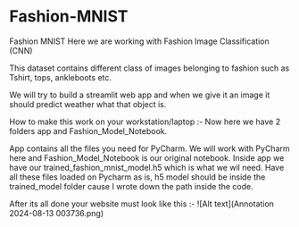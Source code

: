 # Fashion-MNIST
Fashion MNIST
Here we are working with Fashion Image Classification (CNN)

This dataset contains different class of images belonging to fashion such as Tshirt, tops, ankleboots etc.

We will try to build a streamlit web app and when we give it an image it should predict weather what that object is.

How to make this work on your workstation/laptop :-
Now here we have 2 folders app and Fashion_Model_Notebook. 

App contains all the files you need for PyCharm. We will work with PyCharm here and Fashion_Model_Notebook is our original notebook. 
Inside app we have our trained_fashion_mnist_model.h5 which is what we wil need. 
Have all these files loaded on Pycharm as is, h5 model should be inside the trained_model folder cause I wrote down the path inside the code. 

After its all done your website must look like this :- 
![Alt text](Annotation 2024-08-13 003736.png)
